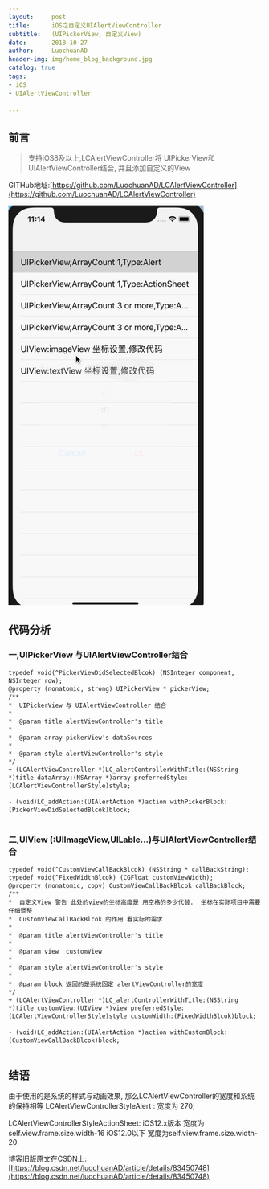 ```yaml
---
layout:     post
title:      iOS之自定义UIAlertViewController 
subtitle:   (UIPickerView, 自定义View)
date:       2018-10-27
author:     LuochuanAD
header-img: img/home_blog_background.jpg
catalog: true
tags:
- iOS 
- UIAlertViewController

---
```


## 前言

>支持iOS8及以上,LCAlertViewController将 UIPickerView和UIAlertViewController结合, 并且添加自定义的View


GITHub地址:[https://github.com/LuochuanAD/LCAlertViewController](https://github.com/LuochuanAD/LCAlertViewController)

![](https://raw.githubusercontent.com/LuochuanAD/LCAlertViewController/master/LCAlertViewController/demo.gif)


## 代码分析


### 一,UIPickerView 与UIAlertViewController结合

```
typedef void(^PickerViewDidSelectedBlcok) (NSInteger component, NSInteger row);
@property (nonatomic, strong) UIPickerView * pickerView;
/**
*  UIPickerView 与 UIAlertViewController 结合
*
*  @param title alertViewController's title
*
*  @param array pickerView's dataSources
*
*  @param style alertViewController's style
*/
+ (LCAlertViewController *)LC_alertControllerWithTitle:(NSString *)title dataArray:(NSArray *)array preferredStyle:(LCAlertViewControllerStyle)style;

- (void)LC_addAction:(UIAlertAction *)action withPickerBlock:(PickerViewDidSelectedBlcok)block;
 

```

### 二,UIView (:UIImageView,UILable…)与UIAlertViewController结合 

```
typedef void(^CustomViewCallBackBlcok) (NSString * callBackString);
typedef void(^FixedWidthBlcok) (CGFloat customViewWidth);
@property (nonatomic, copy) CustomViewCallBackBlcok callBackBlock;
/**
*  自定义View 警告 此处的view的坐标高度是 用空格的多少代替.  坐标在实际项目中需要仔细调整
*  CustomViewCallBackBlcok 的作用 看实际的需求
*
*  @param title alertViewController's title
*
*  @param view  customView
*
*  @param style alertViewController's style
*
*  @param block 返回的是系统固定 alertViewController的宽度
*/
+ (LCAlertViewController *)LC_alertControllerWithTitle:(NSString *)title customView:(UIView *)view preferredStyle:(LCAlertViewControllerStyle)style customWidth:(FixedWidthBlcok)block;

- (void)LC_addAction:(UIAlertAction *)action withCustomBlock:(CustomViewCallBackBlcok)block;


```


## 结语

由于使用的是系统的样式与动画效果, 那么LCAlertViewController的宽度和系统的保持相等
LCAlertViewControllerStyleAlert :
宽度为 270;

LCAlertViewControllerStyleActionSheet:
iOS12.x版本 宽度为self.view.frame.size.width-16
iOS12.0以下 宽度为self.view.frame.size.width-20


博客旧版原文在CSDN上:[https://blog.csdn.net/luochuanAD/article/details/83450748](https://blog.csdn.net/luochuanAD/article/details/83450748) 




